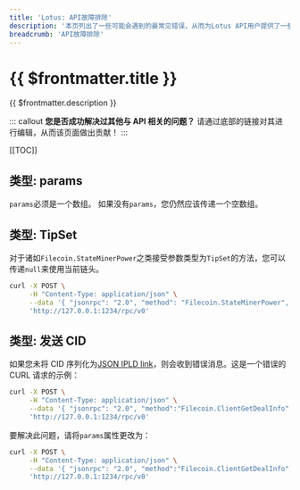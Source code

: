 ```yaml
---
title: 'Lotus: API故障排除'
description: '本页列出了一些可能会遇到的最常见错误，从而为Lotus API用户提供了一些故障排除建议。'
breadcrumb: 'API故障排除'
---
```


# {{ $frontmatter.title }}

{{ $frontmatter.description }}

::: callout
**您是否成功解决过其他与 API 相关的问题？** 请通过底部的链接对其进行编辑，从而该页面做出贡献！
:::

[[TOC]]

## 类型: params

`params`必须是一个数组。 如果没有`params`，您仍然应该传递一个空数组。

## 类型: TipSet

对于诸如`Filecoin.StateMinerPower`之类接受参数类型为`TipSet`的方法，您可以传递`null`来使用当前链头。

```sh
curl -X POST \
     -H "Content-Type: application/json" \
     --data '{ "jsonrpc": "2.0", "method": "Filecoin.StateMinerPower", "params": ["t0101", null], "id": 3 }' \
     'http://127.0.0.1:1234/rpc/v0'
```

## 类型: 发送 CID

如果您未将 CID 序列化为[JSON IPLD link](https://did-ipid.github.io/ipid-did-method/#txref)，则会收到错误消息。这是一个错误的 CURL 请求的示例：

```sh
curl -X POST \
     -H "Content-Type: application/json" \
     --data '{ "jsonrpc": "2.0", "method":"Filecoin.ClientGetDealInfo", "params": ["bafyreiaxl446wlnu6t6dpq4ivrjf4gda4gvsoi4rr6mpxau7z25xvk5pl4"], "id": 0 }' \
     'http://127.0.0.1:1234/rpc/v0'
```

要解决此问题，请将`params`属性更改为：

```sh
curl -X POST \
     -H "Content-Type: application/json" \
     --data '{ "jsonrpc": "2.0", "method":"Filecoin.ClientGetDealInfo", "params": [{"/": "bafyreiaxl446wlnu6t6dpq4ivrjf4gda4gvsoi4rr6mpxau7z25xvk5pl4"}], "id": 0 }' \
     'http://127.0.0.1:1234/rpc/v0'
```
